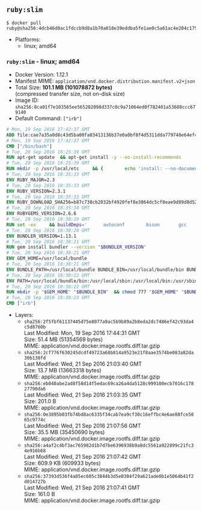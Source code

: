 ## `ruby:slim`

```console
$ docker pull ruby@sha256:4dcb46d0ac1fdccb9d8a1b70a018e39eddba5fe1ae0c5a61ac4e204c1750ff00
```

-	Platforms:
	-	linux; amd64

### `ruby:slim` - linux; amd64

-	Docker Version: 1.12.1
-	Manifest MIME: `application/vnd.docker.distribution.manifest.v2+json`
-	Total Size: **101.1 MB (101078872 bytes)**  
	(compressed transfer size, not on-disk size)
-	Image ID: `sha256:8ca01f7e103565ee565202098d337c0c9a71064ed0f782401a53688ccc679140`
-	Default Command: `["irb"]`

```dockerfile
# Mon, 19 Sep 2016 17:42:37 GMT
ADD file:cae7a35a0d8c43d5ba00fa03413136b37e0a0bf8f4d5311dda779748e64ef425 in / 
# Mon, 19 Sep 2016 17:42:37 GMT
CMD ["/bin/bash"]
# Tue, 20 Sep 2016 18:25:39 GMT
RUN apt-get update 	&& apt-get install -y --no-install-recommends 		bzip2 		ca-certificates 		curl 		libffi-dev 		libgdbm3 		libssl-dev 		libyaml-dev 		procps 		zlib1g-dev 	&& rm -rf /var/lib/apt/lists/*
# Tue, 20 Sep 2016 18:25:39 GMT
RUN mkdir -p /usr/local/etc 	&& { 		echo 'install: --no-document'; 		echo 'update: --no-document'; 	} >> /usr/local/etc/gemrc
# Tue, 20 Sep 2016 18:35:33 GMT
ENV RUBY_MAJOR=2.3
# Tue, 20 Sep 2016 18:35:33 GMT
ENV RUBY_VERSION=2.3.1
# Tue, 20 Sep 2016 18:35:33 GMT
ENV RUBY_DOWNLOAD_SHA256=b87c738cb2032bf4920fef8e3864dc5cf8eae9d89d8d523ce0236945c5797dcd
# Tue, 20 Sep 2016 18:35:34 GMT
ENV RUBYGEMS_VERSION=2.6.6
# Tue, 20 Sep 2016 18:38:19 GMT
RUN set -ex 	&& buildDeps=' 		autoconf 		bison 		gcc 		libbz2-dev 		libgdbm-dev 		libglib2.0-dev 		libncurses-dev 		libreadline-dev 		libxml2-dev 		libxslt-dev 		make 		ruby 	' 	&& apt-get update 	&& apt-get install -y --no-install-recommends $buildDeps 	&& rm -rf /var/lib/apt/lists/* 	&& curl -fSL -o ruby.tar.gz "http://cache.ruby-lang.org/pub/ruby/$RUBY_MAJOR/ruby-$RUBY_VERSION.tar.gz" 	&& echo "$RUBY_DOWNLOAD_SHA256 *ruby.tar.gz" | sha256sum -c - 	&& mkdir -p /usr/src/ruby 	&& tar -xzf ruby.tar.gz -C /usr/src/ruby --strip-components=1 	&& rm ruby.tar.gz 	&& cd /usr/src/ruby 	&& { echo '#define ENABLE_PATH_CHECK 0'; echo; cat file.c; } > file.c.new && mv file.c.new file.c 	&& autoconf 	&& ./configure --disable-install-doc 	&& make -j"$(nproc)" 	&& make install 	&& apt-get purge -y --auto-remove $buildDeps 	&& gem update --system $RUBYGEMS_VERSION 	&& rm -r /usr/src/ruby
# Tue, 20 Sep 2016 18:38:20 GMT
ENV BUNDLER_VERSION=1.13.1
# Tue, 20 Sep 2016 18:38:21 GMT
RUN gem install bundler --version "$BUNDLER_VERSION"
# Tue, 20 Sep 2016 18:38:21 GMT
ENV GEM_HOME=/usr/local/bundle
# Tue, 20 Sep 2016 18:38:21 GMT
ENV BUNDLE_PATH=/usr/local/bundle BUNDLE_BIN=/usr/local/bundle/bin BUNDLE_SILENCE_ROOT_WARNING=1 BUNDLE_APP_CONFIG=/usr/local/bundle
# Tue, 20 Sep 2016 18:38:22 GMT
ENV PATH=/usr/local/bundle/bin:/usr/local/sbin:/usr/local/bin:/usr/sbin:/usr/bin:/sbin:/bin
# Tue, 20 Sep 2016 18:38:22 GMT
RUN mkdir -p "$GEM_HOME" "$BUNDLE_BIN" 	&& chmod 777 "$GEM_HOME" "$BUNDLE_BIN"
# Tue, 20 Sep 2016 18:38:23 GMT
CMD ["irb"]
```

-	Layers:
	-	`sha256:2f5fbf61137445d75e8077a9ac5b9b89a2b8eda2dc7486ef42c93da4c5d8760b`  
		Last Modified: Mon, 19 Sep 2016 17:44:31 GMT  
		Size: 51.4 MB (51354569 bytes)  
		MIME: application/vnd.docker.image.rootfs.diff.tar.gzip
	-	`sha256:2cf776f630245dcdf49723a68b814a9523e21f8aae3574be083a82da30b138fd`  
		Last Modified: Wed, 21 Sep 2016 21:03:40 GMT  
		Size: 13.7 MB (13663318 bytes)  
		MIME: application/vnd.docker.image.rootfs.diff.tar.gzip
	-	`sha256:eb040abe2ad8f58d14f5edac69ca26a4da5128c999100ecb7016c17827790da6`  
		Last Modified: Wed, 21 Sep 2016 21:03:35 GMT  
		Size: 201.0 B  
		MIME: application/vnd.docker.image.rootfs.diff.tar.gzip
	-	`sha256:0e3895b03fb74bd8ac6335f34cab7ea9cf30c16effbc4e6ae88fce5065c9774c`  
		Last Modified: Wed, 21 Sep 2016 21:07:56 GMT  
		Size: 35.5 MB (35450690 bytes)  
		MIME: application/vnd.docker.image.rootfs.diff.tar.gzip
	-	`sha256:a4af2c4bf3ac765982d1b7d7be6396938b9a8dc5561a922899c21fc34e916b68`  
		Last Modified: Wed, 21 Sep 2016 21:07:42 GMT  
		Size: 609.9 KB (609933 bytes)  
		MIME: application/vnd.docker.image.rootfs.diff.tar.gzip
	-	`sha256:37393d536f4a05ec605c3844b3d5e0304f29a621ade0b1e5064b41f2d014727b`  
		Last Modified: Wed, 21 Sep 2016 21:07:41 GMT  
		Size: 161.0 B  
		MIME: application/vnd.docker.image.rootfs.diff.tar.gzip
